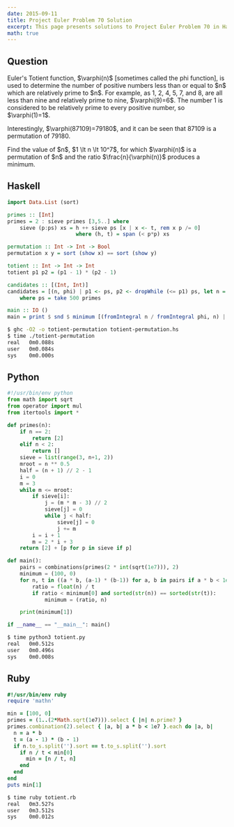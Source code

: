 ```yaml
---
date: 2015-09-11
title: Project Euler Problem 70 Solution
excerpt: This page presents solutions to Project Euler Problem 70 in Haskell, Python and Ruby.
math: true
---
```



## Question

<p>
Euler's Totient function, $\varphi(n)$ [sometimes called the phi function], is used to determine the number of positive numbers less than or equal to $n$ which are relatively prime to $n$. For example, as 1, 2, 4, 5, 7, and 8, are all less than nine and relatively prime to nine, $\varphi(9)=6$.
The number 1 is considered to be relatively prime to every positive number, so $\varphi(1)=1$.
</p>

<p>
Interestingly, $\varphi(87109)=79180$, and it can be seen that 87109 is a permutation of 79180.
</p>

<p>
Find the value of $n$, $1 \lt n \lt 10^7$, for which $\varphi(n)$ is a permutation of $n$ and the ratio $\frac{n}{\varphi(n)}$ produces a minimum.
</p>






## Haskell

```haskell
import Data.List (sort)

primes :: [Int]
primes = 2 : sieve primes [3,5..] where
    sieve (p:ps) xs = h ++ sieve ps [x | x <- t, rem x p /= 0]
                      where (h, t) = span (< p*p) xs

permutation :: Int -> Int -> Bool
permutation x y = sort (show x) == sort (show y)

totient :: Int -> Int -> Int
totient p1 p2 = (p1 - 1) * (p2 - 1)

candidates :: [(Int, Int)]
candidates = [(n, phi) | p1 <- ps, p2 <- dropWhile (<= p1) ps, let n = p1 * p2, n <= 10000000, let phi = totient p1 p2]
    where ps = take 500 primes

main :: IO ()
main = print $ snd $ minimum [(fromIntegral n / fromIntegral phi, n) | (n, phi) <- candidates, permutation n phi]
```


```bash
$ ghc -O2 -o totient-permutation totient-permutation.hs
$ time ./totient-permutation
real   0m0.088s
user   0m0.084s
sys    0m0.000s
```



## Python

```python
#!/usr/bin/env python
from math import sqrt
from operator import mul
from itertools import *

def primes(n): 
    if n == 2:
        return [2]
    elif n < 2:
        return []
    sieve = list(range(3, n+1, 2))
    mroot = n ** 0.5
    half = (n + 1) // 2 - 1
    i = 0
    m = 3
    while m <= mroot:
        if sieve[i]:
            j = (m * m - 3) // 2
            sieve[j] = 0
            while j < half:
                sieve[j] = 0
                j += m
        i = i + 1
        m = 2 * i + 3
    return [2] + [p for p in sieve if p]

def main():
    pairs = combinations(primes(2 * int(sqrt(1e7))), 2)
    minimum = (100, 0)
    for n, t in ((a * b, (a-1) * (b-1)) for a, b in pairs if a * b < 1e7):
        ratio = float(n) / t
        if ratio < minimum[0] and sorted(str(n)) == sorted(str(t)):
            minimum = (ratio, n)

    print(minimum[1])

if __name__ == "__main__": main()
```


```bash
$ time python3 totient.py
real   0m0.512s
user   0m0.496s
sys    0m0.008s
```



## Ruby

```ruby
#!/usr/bin/env ruby
require 'mathn'

min = [100, 0]
primes = (1..(2*Math.sqrt(1e7))).select { |n| n.prime? }
primes.combination(2).select { |a, b| a * b < 1e7 }.each do |a, b|
  n = a * b
  t = (a - 1) * (b - 1)
  if n.to_s.split('').sort == t.to_s.split('').sort
    if n / t < min[0]
      min = [n / t, n]
    end
  end
end
puts min[1]
```


```bash
$ time ruby totient.rb
real   0m3.527s
user   0m3.512s
sys    0m0.012s
```


